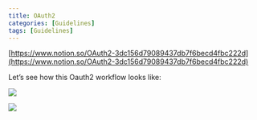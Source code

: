 ```yaml
---
title: OAuth2
categories: [Guidelines]
tags: [Guidelines]
---
```


[https://www.notion.so/OAuth2-3dc156d79089437db7f6becd4fbc222d](https://www.notion.so/OAuth2-3dc156d79089437db7f6becd4fbc222d)


Let’s see how this Oauth2 workflow looks like:


![](https://s3.us-west-2.amazonaws.com/secure.notion-static.com/3bce41e0-99e8-4ebd-9701-e2bc9cbb79a2/Untitled.png?X-Amz-Algorithm=AWS4-HMAC-SHA256&X-Amz-Content-Sha256=UNSIGNED-PAYLOAD&X-Amz-Credential=AKIAT73L2G45EIPT3X45%2F20221215%2Fus-west-2%2Fs3%2Faws4_request&X-Amz-Date=20221215T201822Z&X-Amz-Expires=3600&X-Amz-Signature=5f8a80e68a3003ee148547d8c9e6bfd4220c031d86d172254fbc191a09dcced5&X-Amz-SignedHeaders=host&x-id=GetObject)


![](https://s3.us-west-2.amazonaws.com/secure.notion-static.com/27d32b66-de43-41de-80f7-7edb81d1190f/Untitled.png?X-Amz-Algorithm=AWS4-HMAC-SHA256&X-Amz-Content-Sha256=UNSIGNED-PAYLOAD&X-Amz-Credential=AKIAT73L2G45EIPT3X45%2F20221215%2Fus-west-2%2Fs3%2Faws4_request&X-Amz-Date=20221215T201822Z&X-Amz-Expires=3600&X-Amz-Signature=bed73625884e4364abf250f751f1a612cae4e80628811bbab28a7f40ea7f57b8&X-Amz-SignedHeaders=host&x-id=GetObject)

